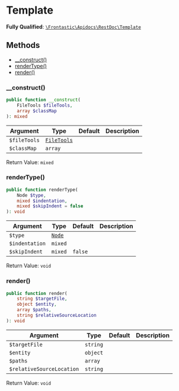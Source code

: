 #  Template

**Fully Qualified**: [`\Frontastic\Apidocs\RestDoc\Template`](../../../src/php/RestDoc/Template.php)

## Methods

* [__construct()](#__construct)
* [renderType()](#rendertype)
* [render()](#render)

### __construct()

```php
public function __construct(
    FileTools $fileTools,
    array $classMap
): mixed
```

Argument|Type|Default|Description
--------|----|-------|-----------
`$fileTools`|[`FileTools`](../FileTools.md)||
`$classMap`|`array`||

Return Value: `mixed`

### renderType()

```php
public function renderType(
    Node $type,
    mixed $indentation,
    mixed $skipIndent = false
): void
```

Argument|Type|Default|Description
--------|----|-------|-----------
`$type`|[`Node`](../TypeParser/Node.md)||
`$indentation`|`mixed`||
`$skipIndent`|`mixed`|`false`|

Return Value: `void`

### render()

```php
public function render(
    string $targetFile,
    object $entity,
    array $paths,
    string $relativeSourceLocation
): void
```

Argument|Type|Default|Description
--------|----|-------|-----------
`$targetFile`|`string`||
`$entity`|`object`||
`$paths`|`array`||
`$relativeSourceLocation`|`string`||

Return Value: `void`

